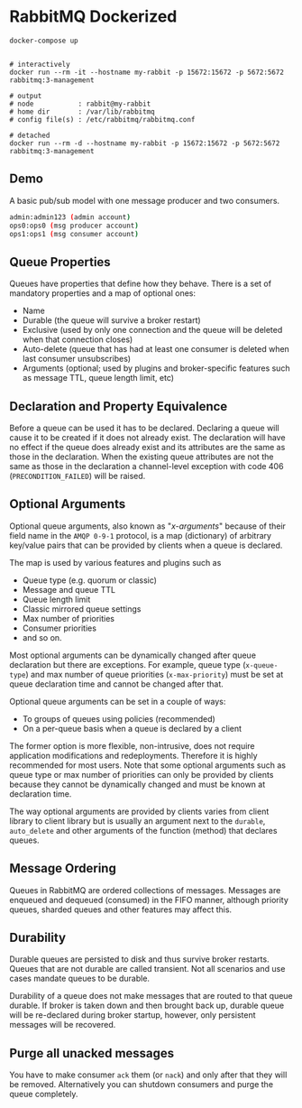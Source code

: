 # RabbitMQ Dockerized

```Docker
docker-compose up


# interactively
docker run --rm -it --hostname my-rabbit -p 15672:15672 -p 5672:5672 rabbitmq:3-management

# output
# node           : rabbit@my-rabbit
# home dir       : /var/lib/rabbitmq
# config file(s) : /etc/rabbitmq/rabbitmq.conf

# detached
docker run --rm -d --hostname my-rabbit -p 15672:15672 -p 5672:5672 rabbitmq:3-management
```

## Demo

A basic pub/sub model with one message producer and two consumers.

```bash
admin:admin123 (admin account)
ops0:ops0 (msg producer account)
ops1:ops1 (msg consumer account)
```


## Queue Properties

Queues have properties that define how they behave. There is a set of mandatory properties and a map of optional ones:

- Name
- Durable (the queue will survive a broker restart)
- Exclusive (used by only one connection and the queue will be deleted when that connection closes)
- Auto-delete (queue that has had at least one consumer is deleted when last consumer unsubscribes)
- Arguments (optional; used by plugins and broker-specific features such as message TTL, queue length limit, etc)

## Declaration and Property Equivalence

Before a queue can be used it has to be declared. Declaring a queue will cause it to be created if it does not already exist. The declaration will have no effect if the queue does already exist and its attributes are the same as those in the declaration. When the existing queue attributes are not the same as those in the declaration a channel-level exception with code 406 (`PRECONDITION_FAILED`) will be raised.

## Optional Arguments

Optional queue arguments, also known as "_x-arguments_" because of their field name in the `AMQP 0-9-1` protocol, is a map (dictionary) of arbitrary key/value pairs that can be provided by clients when a queue is declared.

The map is used by various features and plugins such as

- Queue type (e.g. quorum or classic)
- Message and queue TTL
- Queue length limit
- Classic mirrored queue settings
- Max number of priorities
- Consumer priorities
- and so on.

Most optional arguments can be dynamically changed after queue declaration but there are exceptions. For example, queue type (`x-queue-type`) and max number of queue priorities (`x-max-priority`) must be set at queue declaration time and cannot be changed after that.

Optional queue arguments can be set in a couple of ways:

- To groups of queues using policies (recommended)
- On a per-queue basis when a queue is declared by a client

The former option is more flexible, non-intrusive, does not require application modifications and redeployments. Therefore it is highly recommended for most users. Note that some optional arguments such as queue type or max number of priorities can only be provided by clients because they cannot be dynamically changed and must be known at declaration time.

The way optional arguments are provided by clients varies from client library to client library but is usually an argument next to the `durable`, `auto_delete` and other arguments of the function (method) that declares queues.

## Message Ordering

Queues in RabbitMQ are ordered collections of messages. Messages are enqueued and dequeued (consumed) in the FIFO manner, although priority queues, sharded queues and other features may affect this.

## Durability

Durable queues are persisted to disk and thus survive broker restarts. Queues that are not durable are called transient. Not all scenarios and use cases mandate queues to be durable.

Durability of a queue does not make messages that are routed to that queue durable. If broker is taken down and then brought back up, durable queue will be re-declared during broker startup, however, only persistent messages will be recovered.

## Purge all unacked messages

You have to make consumer `ack` them (or `nack`) and only after that they will be removed. Alternatively you can shutdown consumers and purge the queue completely.
